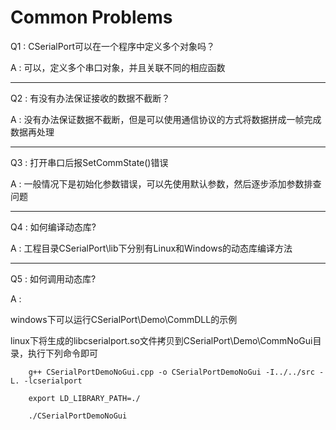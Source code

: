 # Common Problems


Q1 : CSerialPort可以在一个程序中定义多个对象吗？

A : 可以，定义多个串口对象，并且关联不同的相应函数

---

Q2 : 有没有办法保证接收的数据不截断？

A : 没有办法保证数据不截断，但是可以使用通信协议的方式将数据拼成一帧完成数据再处理

---

Q3 : 打开串口后报SetCommState()错误

A : 一般情况下是初始化参数错误，可以先使用默认参数，然后逐步添加参数排查问题

---

Q4 : 如何编译动态库?

A : 工程目录CSerialPort\lib下分别有Linux和Windows的动态库编译方法

---

Q5 : 如何调用动态库?

A : 

windows下可以运行CSerialPort\Demo\CommDLL的示例

linux下将生成的libcserialport.so文件拷贝到CSerialPort\Demo\CommNoGui目录，执行下列命令即可

```
    g++ CSerialPortDemoNoGui.cpp -o CSerialPortDemoNoGui -I../../src -L. -lcserialport

    export LD_LIBRARY_PATH=./

    ./CSerialPortDemoNoGui
```

